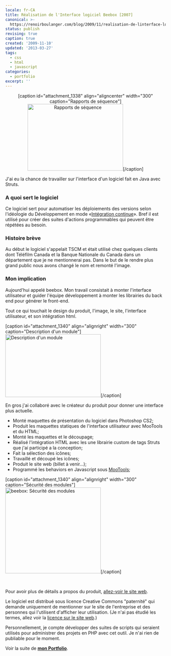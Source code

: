 ```yaml
---
locale: fr-CA
title: Réalisation de l'Interface logiciel Beebox [2007]
canonical: >-
  https://renoirboulanger.com/blog/2009/11/realisation-de-linterface-logiciel-beebox-2007/
status: publish
revising: true
caption: true
created: '2009-11-10'
updated: '2013-03-27'
tags:
  - css
  - html
  - javascript
categories:
  - portfolio
excerpt: ''
---
```


<center>[caption id="attachment_1338" align="aligncenter" width="300" caption="Rapports de séquence"]<a rel="lightbox[0]" href="http://renoirboulanger.com/wp-content/uploads/2009/11/sequencereports_2.png"><img class="size-medium wp-image-1338" title="Rapports de séquence" src="http://renoirboulanger.com/wp-content/uploads/2009/11/sequencereports_2-300x209.png" alt="Rapports de séquence" width="300" height="209" /></a>[/caption]</center>

<p>J'ai eu la chance de travailler sur l'interface d'un logiciel fait en Java avec Struts.</p>

<h3>A quoi sert le logiciel</h3>
<p>Ce logiciel sert pour automatiser les déploiements des versions selon l'idéologie du Développement en mode «<a href="http://fr.wikipedia.org/wiki/Int%C3%A9gration_continue">Intégration continue</a>». Bref il est utilisé pour créer des suites d'actions programmables qui peuvent être répétées au besoin.</p>

<h3>Histoire brève</h3>
<p>Au début le logiciel s'appelait TSCM et était utilisé chez quelques clients dont Téléfilm Canada et la Banque Nationale du Canada dans un département que je ne mentionnerai pas. Dans le but de le rendre plus grand public nous avons changé le nom et remonté l'image.</p>
<!--more-->

<h3>Mon implication</h3>
<p>Aujourd'hui appelé beebox. Mon travail consistait à monter l'interface utilisateur et guider l'équipe développement à monter les librairies du back end pour générer le front-end.</p>

<p>Tout ce qui touchait le design du produit, l'image, le site, l'interface utilisateur, et son intégration html.</p>


[caption id="attachment_1340" align="alignright" width="300" caption="Description d&#39;un module"]<a rel="lightbox[0]" href="http://renoirboulanger.com/wp-content/uploads/2009/11/module_1.png"><img class="size-medium wp-image-1340" title="Description d'un module" src="http://renoirboulanger.com/wp-content/uploads/2009/11/module_1-300x197.png" alt="Description d'un module" width="300" height="197" /></a>[/caption]

<p>En gros j'ai collaboré avec le créateur du produit pour donner une interface plus actuelle.</p>

<ul>
	<li>Monté maquettes de présentation du logiciel dans Photoshop CS2;</li>
	<li>Produit les maquettes statiques de l'interface utilisateur avec MooTools et du HTML;</li>
	<li>Monté les maquettes et le découpage;</li>
	<li>Réalisé l'intégration HTML avec les une librairie custom de tags Struts que j'ai participé a la conception;</li>
	<li>Fait la sélection des icônes;</li>
	<li>Travaillé et découpé les icônes;</li>
	<li>Produit le site web (billet à venir...);</li>
	<li>Programmé les behaviors en Javascript sous <a href="http://mootools.net/">MooTools</a>;</li>
</ul>
[caption id="attachment_1340" align="alignright" width="300" caption="Sécurité des modules"]<a rel="lightbox[0]" href="http://renoirboulanger.com/wp-content/uploads/2009/11/securite_4.png"><img class="size-medium wp-image-1341" title="beebox: Sécurité des modules" src="http://renoirboulanger.com/wp-content/uploads/2009/11/securite_4-300x269.png" alt="beebox: Sécurité des modules" width="300" height="269" /></a>[/caption]
<p>&nbsp;</p>

<p>Pour avoir plus de détails a propos du produit, <a href="http://beebox.ca" target="_blank">allez-voir le site web</a>.</p>

<p>Le logiciel est distribué sous licence Creative Commons "paternité" qui demande uniquement de mentionner sur le site de l'entreprise et des personnes qui l'utilisent d'afficher leur utilisation. (Je n'ai pas étudié les termes, allez voir la <a href="http://beebox.ca/fr/telecharger.html">licence sur le site web</a>.)</p>

<p>Personnellement, je compte développer des suites de scripts qui seraient utilisés pour administrer des projets en PHP avec cet outil. Je n'ai rien de publiable pour le moment.</p>

<p>Voir la suite de <a href="/blog/category/portfolio/"><strong>mon Portfolio</strong></a>.</p>
<p>&nbsp;</p>
<p>&nbsp;</p>
<p>&nbsp;</p>